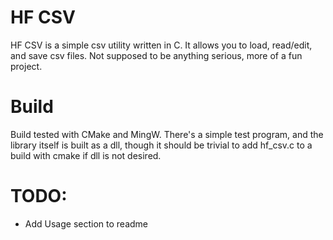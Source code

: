 # HF CSV
HF CSV is a simple csv utility written in C. It allows you to load, read/edit, and save csv files. Not supposed to be anything serious, more of a fun project.

# Build
Build tested with CMake and MingW. There's a simple test program, and the library itself is built as a dll, though it should be trivial to add hf_csv.c to a build with cmake if dll is not desired.

# TODO:
- Add Usage section to readme
